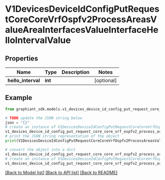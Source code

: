 # V1DevicesDeviceIdConfigPutRequestCoreCoreVrfOspfv2ProcessAreasValueAreaInterfacesValueInterfaceHelloIntervalValue


## Properties

Name | Type | Description | Notes
------------ | ------------- | ------------- | -------------
**hello_interval** | **int** |  | [optional] 

## Example

```python
from graphiant_sdk.models.v1_devices_device_id_config_put_request_core_core_vrf_ospfv2_process_areas_value_area_interfaces_value_interface_hello_interval_value import V1DevicesDeviceIdConfigPutRequestCoreCoreVrfOspfv2ProcessAreasValueAreaInterfacesValueInterfaceHelloIntervalValue

# TODO update the JSON string below
json = "{}"
# create an instance of V1DevicesDeviceIdConfigPutRequestCoreCoreVrfOspfv2ProcessAreasValueAreaInterfacesValueInterfaceHelloIntervalValue from a JSON string
v1_devices_device_id_config_put_request_core_core_vrf_ospfv2_process_areas_value_area_interfaces_value_interface_hello_interval_value_instance = V1DevicesDeviceIdConfigPutRequestCoreCoreVrfOspfv2ProcessAreasValueAreaInterfacesValueInterfaceHelloIntervalValue.from_json(json)
# print the JSON string representation of the object
print(V1DevicesDeviceIdConfigPutRequestCoreCoreVrfOspfv2ProcessAreasValueAreaInterfacesValueInterfaceHelloIntervalValue.to_json())

# convert the object into a dict
v1_devices_device_id_config_put_request_core_core_vrf_ospfv2_process_areas_value_area_interfaces_value_interface_hello_interval_value_dict = v1_devices_device_id_config_put_request_core_core_vrf_ospfv2_process_areas_value_area_interfaces_value_interface_hello_interval_value_instance.to_dict()
# create an instance of V1DevicesDeviceIdConfigPutRequestCoreCoreVrfOspfv2ProcessAreasValueAreaInterfacesValueInterfaceHelloIntervalValue from a dict
v1_devices_device_id_config_put_request_core_core_vrf_ospfv2_process_areas_value_area_interfaces_value_interface_hello_interval_value_from_dict = V1DevicesDeviceIdConfigPutRequestCoreCoreVrfOspfv2ProcessAreasValueAreaInterfacesValueInterfaceHelloIntervalValue.from_dict(v1_devices_device_id_config_put_request_core_core_vrf_ospfv2_process_areas_value_area_interfaces_value_interface_hello_interval_value_dict)
```
[[Back to Model list]](../README.md#documentation-for-models) [[Back to API list]](../README.md#documentation-for-api-endpoints) [[Back to README]](../README.md)


